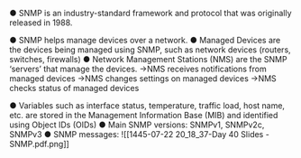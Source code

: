 ● SNMP is an industry-standard framework and protocol that was originally released in 1988.

● SNMP helps manage devices over a network. 
● Managed Devices are the devices being managed using SNMP, such as network devices (routers, switches, firewalls) 
● Network Management Stations (NMS) are the SNMP ‘servers’ that manage the devices. 
	→NMS receives notifications from managed devices 
	→NMS changes settings on managed devices 
	→NMS checks status of managed devices 

● Variables such as interface status, temperature, traffic load, host name, etc. are stored in the Management Information Base (MIB) and identified using Object IDs (OIDs) 
● Main SNMP versions: SNMPv1, SNMPv2c, SNMPv3 
● SNMP messages:
![[1445-07-22 20_18_37-Day 40 Slides - SNMP.pdf.png]]